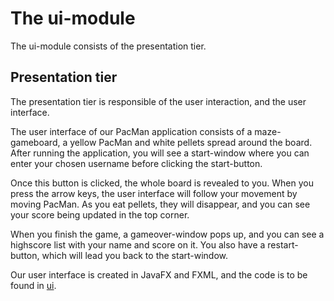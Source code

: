 # The ui-module

The ui-module consists of the presentation tier.

## Presentation tier
The presentation tier is responsible of the user interaction, and the user interface. 

The user interface of our PacMan application consists of a maze-gameboard, a yellow PacMan and white pellets spread around the board. After running the application, you will see a start-window where you can enter your chosen username before clicking the start-button. 

Once this button is clicked, the whole board is revealed to you. When you press the arrow keys, the user interface will follow your movement by moving PacMan. As you eat pellets, they will disappear, and you can see your score being updated in the top corner. 

When you finish the game, a gameover-window pops up, and you can see a highscore list with your name and score on it. You also have a restart-button, which will lead you back to the start-window. 

Our user interface is created in JavaFX and FXML, and the code is to be found in [ui](gr2372/ui/src/main/java/ui).

